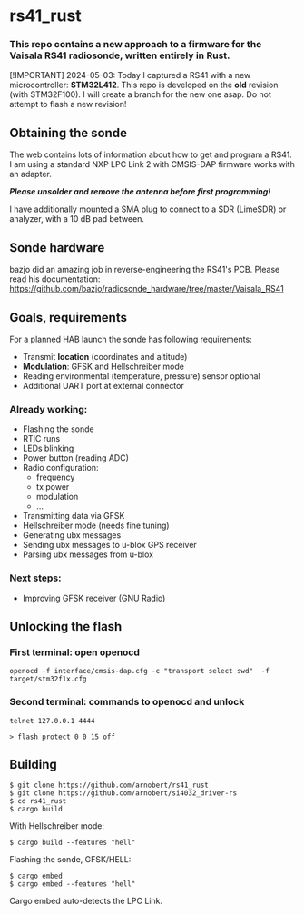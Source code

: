 # rs41_rust

### This repo contains a new approach to a firmware for the Vaisala RS41 radiosonde, written entirely in Rust.

[!IMPORTANT] 2024-05-03: Today I captured a RS41 with a new microcontroller: **STM32L412**. 
This repo is developed on the **old** revision (with STM32F100). I will create a branch for the new one asap. Do not attempt to flash a new revision!

## Obtaining the sonde
The web contains lots of information about how to get and program a RS41.
I am using a standard NXP LPC Link 2 with CMSIS-DAP firmware works with an adapter.

**_Please unsolder and remove the antenna before first programming!_** 

I have additionally mounted a SMA plug to connect to a SDR (LimeSDR) or analyzer, with a 10 dB pad between.

## Sonde hardware
bazjo did an amazing job in reverse-engineering the RS41's PCB.
Please read his documentation: https://github.com/bazjo/radiosonde_hardware/tree/master/Vaisala_RS41

## Goals, requirements
For a planned HAB launch the sonde has following requirements:
- Transmit **location** (coordinates and altitude)
- **Modulation**: GFSK and Hellschreiber mode
- Reading environmental (temperature, pressure) sensor optional
- Additional UART port at external connector

### Already working:
- Flashing the sonde
- RTIC runs
- LEDs blinking
- Power button (reading ADC)
- Radio configuration:
  - frequency
  - tx power
  - modulation
  - ...
- Transmitting data via GFSK
- Hellschreiber mode (needs fine tuning)
- Generating ubx messages
- Sending ubx messages to u-blox GPS receiver
- Parsing ubx messages from u-blox

### Next steps:
- Improving GFSK receiver (GNU Radio)

## Unlocking the flash

### First terminal: open openocd
```
openocd -f interface/cmsis-dap.cfg -c "transport select swd"  -f target/stm32f1x.cfg
```

### Second terminal: commands to openocd and unlock
```
telnet 127.0.0.1 4444

> flash protect 0 0 15 off
```

## Building

```
$ git clone https://github.com/arnobert/rs41_rust
$ git clone https://github.com/arnobert/si4032_driver-rs
$ cd rs41_rust
$ cargo build
```
With Hellschreiber mode:
```
$ cargo build --features "hell"
```

Flashing the sonde, GFSK/HELL:
```
$ cargo embed
$ cargo embed --features "hell"
```
Cargo embed auto-detects the LPC Link.
